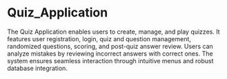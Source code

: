 # Quiz_Application
The Quiz Application enables users to create, manage, and play quizzes. It features user registration, login, quiz and question management, randomized questions, scoring, and post-quiz answer review. Users can analyze mistakes by reviewing incorrect answers with correct ones. The system ensures seamless interaction through intuitive menus and robust database integration.
